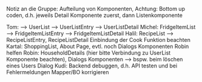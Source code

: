 Notiz an die Gruppe: Aufteilung von Komponenten, Achtung: Bottom up coden, d.h. jeweils Detail Komponente zuerst, dann Listenkomponente



Tom: --> UserList --> UserListEntry --> UserListDetail
Michel: FridgeItemList --> FridgeItemListEntry --> FridgeItemListDetail
Halil: RecipeList --> RecipeListEntry, RecipeListDetail Einbindung der Cook Funktion beachten
Kartal: ShoppingList, About Page, evtl. noch Dialogs Komponenten Robin helfen
Robin: HouseholdDetails (hier bitte Verbindung zu UserList Komponente beachten), Dialogs Komponenten --> bspw. beim löschen eines Users Dialog
Kudi: Backend debuggen, d.h. API testen und bei Fehlermeldungen Mapper/BO korrigieren
